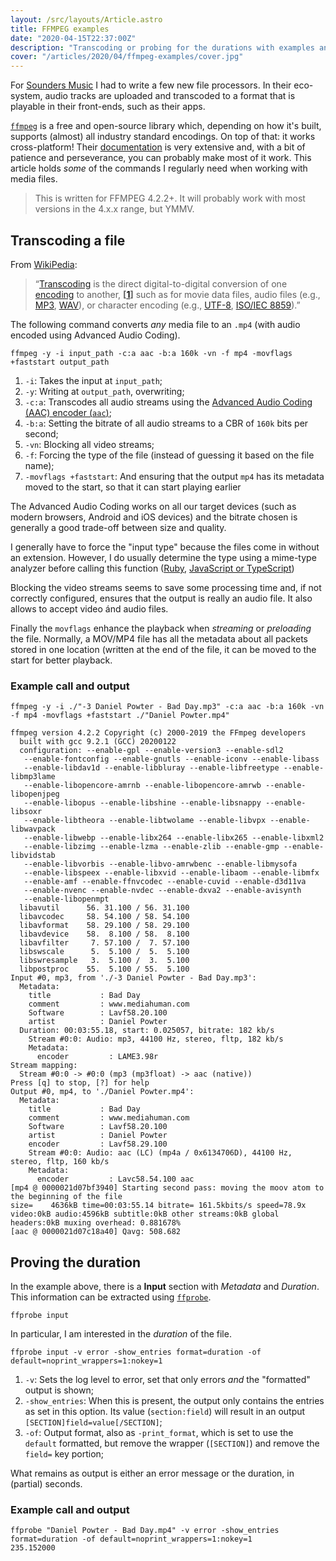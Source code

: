 ```yaml
---
layout: /src/layouts/Article.astro
title: FFMPEG examples
date: "2020-04-15T22:37:00Z"
description: "Transcoding or probing for the durations with examples and explanations."
cover: "/articles/2020/04/ffmpeg-examples/cover.jpg"
---
```


For [Sounders Music][web-sounders] I had to write a few new file processors. In their eco-system, audio tracks are uploaded and transcoded to a format that is playable in their front-ends, such as their apps.

[`ffmpeg`][web-ffmpeg] is a free and open-source library which, depending on how it's built, supports (almost) all industry standard encodings. On top of that: it works cross-platform! Their [documentation][web-ffmpeg-documentation] is very extensive and, with a bit of patience and perseverance, you can probably make most of it work. This article holds _some_ of the commands I regularly need when working with media files.

> This is written for FFMPEG 4.2.2+. It will probably work with most versions in the 4.x.x range, but YMMV.

## Transcoding a file

From [WikiPedia][wiki-transcoding]:

> &ldquo;[Transcoding][wiki-transcoding] is the direct digital-to-digital conversion of one [encoding][wiki-encoding] to another, **[[1][wiki-ref1]]** such as for movie data files, audio files (e.g., [MP3][wiki-mp3], [WAV][wiki-wav]), or character encoding (e.g., [UTF-8][wiki-utf8], [ISO/IEC 8859][wiki-iso8859]).&rdquo;

The following command converts _any_ media file to an `.mp4` (with audio encoded using Advanced Audio Coding).

```shell
ffmpeg -y -i input_path -c:a aac -b:a 160k -vn -f mp4 -movflags +faststart output_path
```

1. `-i`: Takes the input at `input_path`;
2. `-y`: Writing at `output_path`, overwriting;
3. `-c:a`: Transcodes all audio streams using the [Advanced Audio Coding (AAC) encoder (`aac`)][web-ffmpeg-aac];
4. `-b:a`: Setting the bitrate of all audio streams to a CBR of `160k` bits per second;
5. `-vn`: Blocking all video streams;
6. `-f`: Forcing the type of the file (instead of guessing it based on the file name);
7. `-movflags +faststart`: And ensuring that the output `mp4` has its metadata moved to the start, so that it can start playing earlier

The Advanced Audio Coding works on all our target devices (such as modern browsers, Android and iOS devices) and the bitrate chosen is generally a good trade-off between size and quality.

I generally have to force the "input type" because the files come in without an extension. However, I do usually determine the type using a mime-type analyzer before calling this function ([Ruby][git-determine-mime-type-ruby], [JavaScript or TypeScript][git-determine-mime-type-js])

Blocking the video streams seems to save some processing time and, if not correctly configured, ensures that the output is really an audio file. It also allows to accept video ánd audio files.

Finally the `movflags` enhance the playback when _streaming_ or _preloading_ the file. Normally, a MOV/MP4 file has all the metadata about all packets stored in one location (written at the end of the file, it can be moved to the start for better playback.

### Example call and output

```text
ffmpeg -y -i ./"-3 Daniel Powter - Bad Day.mp3" -c:a aac -b:a 160k -vn -f mp4 -movflags +faststart ./"Daniel Powter.mp4"

ffmpeg version 4.2.2 Copyright (c) 2000-2019 the FFmpeg developers
  built with gcc 9.2.1 (GCC) 20200122
  configuration: --enable-gpl --enable-version3 --enable-sdl2
   --enable-fontconfig --enable-gnutls --enable-iconv --enable-libass
   --enable-libdav1d --enable-libbluray --enable-libfreetype --enable-libmp3lame
   --enable-libopencore-amrnb --enable-libopencore-amrwb --enable-libopenjpeg
   --enable-libopus --enable-libshine --enable-libsnappy --enable-libsoxr
   --enable-libtheora --enable-libtwolame --enable-libvpx --enable-libwavpack
   --enable-libwebp --enable-libx264 --enable-libx265 --enable-libxml2
   --enable-libzimg --enable-lzma --enable-zlib --enable-gmp --enable-libvidstab
   --enable-libvorbis --enable-libvo-amrwbenc --enable-libmysofa
   --enable-libspeex --enable-libxvid --enable-libaom --enable-libmfx
   --enable-amf --enable-ffnvcodec --enable-cuvid --enable-d3d11va
   --enable-nvenc --enable-nvdec --enable-dxva2 --enable-avisynth
   --enable-libopenmpt
  libavutil      56. 31.100 / 56. 31.100
  libavcodec     58. 54.100 / 58. 54.100
  libavformat    58. 29.100 / 58. 29.100
  libavdevice    58.  8.100 / 58.  8.100
  libavfilter     7. 57.100 /  7. 57.100
  libswscale      5.  5.100 /  5.  5.100
  libswresample   3.  5.100 /  3.  5.100
  libpostproc    55.  5.100 / 55.  5.100
Input #0, mp3, from './-3 Daniel Powter - Bad Day.mp3':
  Metadata:
    title           : Bad Day
    comment         : www.mediahuman.com
    Software        : Lavf58.20.100
    artist          : Daniel Powter
  Duration: 00:03:55.18, start: 0.025057, bitrate: 182 kb/s
    Stream #0:0: Audio: mp3, 44100 Hz, stereo, fltp, 182 kb/s
    Metadata:
      encoder         : LAME3.98r
Stream mapping:
  Stream #0:0 -> #0:0 (mp3 (mp3float) -> aac (native))
Press [q] to stop, [?] for help
Output #0, mp4, to './Daniel Powter.mp4':
  Metadata:
    title           : Bad Day
    comment         : www.mediahuman.com
    Software        : Lavf58.20.100
    artist          : Daniel Powter
    encoder         : Lavf58.29.100
    Stream #0:0: Audio: aac (LC) (mp4a / 0x6134706D), 44100 Hz, stereo, fltp, 160 kb/s
    Metadata:
      encoder         : Lavc58.54.100 aac
[mp4 @ 0000021d07bf3940] Starting second pass: moving the moov atom to the beginning of the file
size=    4636kB time=00:03:55.14 bitrate= 161.5kbits/s speed=78.9x
video:0kB audio:4596kB subtitle:0kB other streams:0kB global headers:0kB muxing overhead: 0.881678%
[aac @ 0000021d07c18a40] Qavg: 508.682
```

## Proving the duration

In the example above, there is a **Input** section with _Metadata_ and _Duration_. This information can be extracted using [`ffprobe`][web-ffprobe].

```shell
ffprobe input
```

In particular, I am interested in the _duration_ of the file.

```shell
ffprobe input -v error -show_entries format=duration -of default=noprint_wrappers=1:nokey=1
```

1. `-v`: Sets the log level to error, set that only errors _and_ the "formatted" output is shown;
2. `-show_entries`: When this is present, the output only contains the entries as set in this option. Its value (`section:field`) will result in an output `[SECTION]field=value[/SECTION]`;
3. `-of`: Output format, also as `-print_format`, which is set to use the `default` formatted, but remove the wrapper (`[SECTION]`) and remove the `field=` key portion;

What remains as output is either an error message or the duration, in (partial) seconds.

### Example call and output

```shell
ffprobe "Daniel Powter - Bad Day.mp4" -v error -show_entries format=duration -of default=noprint_wrappers=1:nokey=1
235.152000
```

[git-determine-mime-type-js]: https://github.com/sindresorhus/file-type#file-type-
[git-determine-mime-type-ruby]: https://github.com/shrinerb/shrine/blob/master/doc/plugins/determine_mime_type.md#analyzers
[web-ffprobe]: https://www.ffmpeg.org/ffprobe-all.html
[web-ffmpeg]: https://www.ffmpeg.org/
[web-ffmpeg-aac]: https://www.ffmpeg.org/ffmpeg-all.html#aac
[web-ffmpeg-documentation]: https://www.ffmpeg.org/documentation.html
[web-sounders]: https://soundersmusic.com/
[wiki-encoding]: https://en.wikipedia.org/wiki/Character_encoding
[wiki-iso8859]: https://en.wikipedia.org/wiki/ISO/IEC_8859
[wiki-mp3]: https://en.wikipedia.org/wiki/MP3
[wiki-ref1]: http://searchmicroservices.techtarget.com/definition/transcoding
[wiki-transcoding]: https://en.wikipedia.org/wiki/Transcoding
[wiki-utf8]: https://en.wikipedia.org/wiki/UTF-8
[wiki-wav]: https://en.wikipedia.org/wiki/WAV
